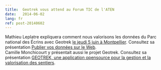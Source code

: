 ```yaml
---
title:  Geotrek vous attend au Forum TIC de l'ATEN
date:   2014-06-02
lang: fr
ref: post-20140602
---
```


Mathieu Leplatre expliquera comment nous valorisons les données du Parc national des Écrins avec Geotrek <a href="http://forum-tic.espaces-naturels.fr/edition/2014">le jeudi 5 juin à Montpellier</a>. Consultez sa présentation <a href="https://makina-corpus.com/blog/societe/2014/presentation-de-mathieu-leplatre-au-forum-tic-de-laten-2014" target="_blank">Publier vos données sur le Web</a>.<br/>
Camille Monchicourt y présentait aussi le projet Geotrek. Consultez sa présentation <a href="http://forum-tic.espaces-naturels.fr/sites/default/files/fichiers/presentations/geotrek_aten.pdf" target="_blank">GEOTREK, une application opensource pour la gestion et la valorisation des sentiers</a>.